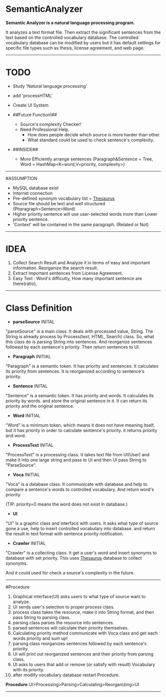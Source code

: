 # SemanticAnalyzer
**Semantic Analyzer is a natural language processing program.**


It analyzes a text format file. Then extract the significant sentences from the text based on the controlled vocabulary database. The controlled vocabulary database can be modified by users but it has default settings for specific file types such as thesis, license agreement, and web page.

---

# TODO
- Study 'Natural language processing'
- add 'processHTML'
- Create UI System

- ##Future Function!##
	- Source's complexity Checker!
	- Need Professional Help.
		* How does people decide which source is more harder than other.
		* What standard could be used to check sentence's complexity.
		 
- ##INSIDE##
	* More Efficiently arrange sentences (Paragraph&Sentence = Tree, Word = HashMap<K=word,V=priority, complexity>)
	
---

#ASSUMPTION

- MySQL database exist
- Internet connection
- Pre-defined synonym vocabulary list = [Thesaurus](http://www.thesaurus.com)
- Source file should be text and well structured (Pharagraph>Sentence>Word)
- Higher priority sentence will use user-selected words more than Lower priority sentence.
- 'Context' will be contained in the same paragraph. (Related or Not)


---

# IDEA
1. Collect Search Result and Analyze it in terms of easy and important information. Reorganize the search result.
2. Extract important sentences from License Agreement.
3. Easy Text : Word's difficulty, How many important sentence are there(ratio),  

---

# Class Definition
- **parseSource** INITAL

"parseSource" is a main class. It deals with processed value, String. The String is already process by Process<Resource>(text, HTML, Search) class. So, what this class do is parsing String into sentences. And reorganize sentences followed by each sentence's priority. Then return sentences to UI.

- **Paragraph** INITIAL

"Paragraph" is a semantic token. It has priority and sentences. It calculates its priority from sentences. It is reorganized according to sentence's priority. 

- **Sentence** INITAL

"Sentence" is a semantic token. It has priority and words. It calculates its priority by words. and store the original sentence in it. It can return its priority and the original sentence.

- **Word** INITIAL

"Word" is a minimum token, which means it does not have meaning itself, but it has priority in order to calculate sentence's priority. it returns priority and word.

- **ProcessText** INITAL

"ProcessText" is a processing class. It takes text file from UI(User) and make it into one large string and pass to UI and then UI pass String to "ParseSource".

- **Voca** INITIAL

"Voca" is a database class. It communicate with database and help to compare a sentence's words to controlled vocabulary. And return word's priority. 

(TIP: priority=0 means the word does not exist in database.)

- **UI**

"UI" is a graphic class and interface with users. It asks what type of source gone a use, help to insert controlled vocabulary into database. and return the result in text format with sentence priority notification.

- **Crawler** INITIAL

"Crawler" is a collecting class. It get a user's word and insert synonyms to database with set priority. This uses [Thesaurus](http://www.thesaurus.com) database to collect synonyms. 

And it could used for check a source's complexity in the future.

---

#Procedure
1. Graphical interface(UI) asks users to what type of source want to analyze.
2. UI sends user's selection to proper process class.
3. process class takes the resource, make it into String format, and then pass String to parsing class.
4. parsing class parses the resource into sentences.
5. parsed sentences will calculate their priority themselves. 
6. Calculating priority method communicate with Voca class and get each words priority and sum up!
7. parsing class reorganizes sentences followed by each sentence's priority.
8. UI will print out reorganized sentences and their priority from parsing class.
9. UI asks to users that add or remove (or satisfy with result) Vocabulary with its priority.
10. after modify vocabulary database restart Procedure.

__Procedure__
UI>Processing>Parsing>Calculating>Reorganizing>UI

---


